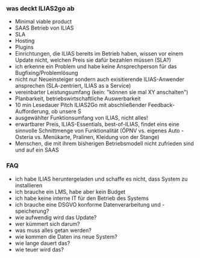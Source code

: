 ### was deckt ILIAS2go ab
* Minimal viable product
* SAAS Betrieb von ILIAS
* SLA
* Hosting
* Plugins
* Einrichtungen, die ILIAS bereits im Betrieb haben, wissen vor einem Update nicht, welchen Preis sie dafür bezahlen müssen (SLA?)
* ich erkenne ein Problem und habe keine Ansprechperson für das Bugfixing/Problemlösung
* nicht nur Neueinsteiger sondern auch exisitierende ILIAS-Anwender ansprechen (SLA-zentriert, ILIAS as a Service)
* vereinbarter Leistungsumfang (kein: "können sie mal XY anschalten")
* Planbarkeit, betriebswirtschaftliche Auswerbarkeit
* 10 min Lesedauer Pitch ILIAS2Go mit abschließender Feedback-Aufforderung, ob unsere S
* ausgewählter Funktionsumfang von ILIAS, nicht alles!
* erwartbarer Preis, ILIAS-Essentials, best-of-ILIAS, findet eins eine sinnvolle Schnittmenge von Funktionalität (ÖPNV vs. eigenes Auto - Osteria vs. Menükarte, Pralinen, Kleidung von der Stange) 
* Menschen, die mit ihrem bisherigen Betriebsmodell nicht zufrieden sind und auf ein SAAS

### FAQ
* ich habe ILIAS heruntergeladen und schaffe es nicht, dass System zu installieren
* ich brauche ein LMS, habe aber kein Budget
* ich habe keine interne IT für den Betrieb des Systems
* ich brauche eine DSGVO konforme Datenverarbeitung und -speicherung?
* wie aufwendig wird das Update?
* wer kümmert sich darum?
* was muss alles getan werden?
* wie kommen die Daten ins neue System?
* wie lange dauert das?
* wie teuer wird das?